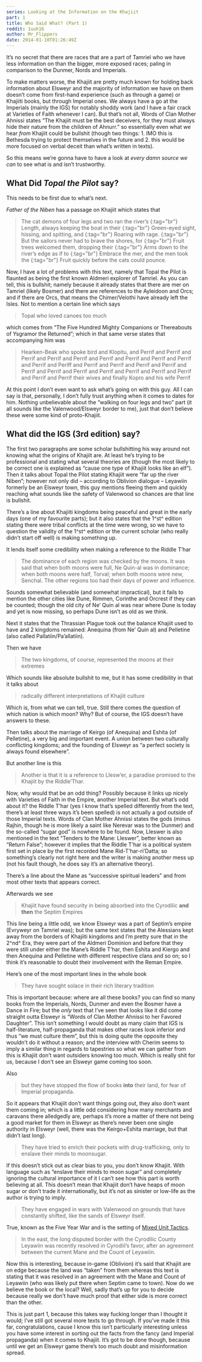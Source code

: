 ```yaml
---
series: Looking at the Information on the Khajiit
part: 1
title: Who Said What? (Part 1)
reddit: 1uuh16
author: Mr_Flippers
date: 2014-01-10T01:26:49Z
---
```


It’s no secret that there are races that are a part of Tamriel who we have less
information on than the bigger, more exposed races; paling in comparison to the
Dunmer, Nords and Imperials.

To make matters worse, the Khajiit are pretty much known for holding back
information about Elsweyr and the majority of information we have on them
doesn’t come from first-hand experience (such as through a game) or Khajiiti
books, but through Imperial ones. We always have a go at the Imperials (mainly
the IGS) for notably shoddy work (and I have a fair crack at Varieties of Faith
whenever I can). But that’s not all, Words of Clan Mother Ahnissi states “The
Khajiit must be the best deceivers, for they must always hide their nature from
the children of Ahnurr.” so essentially even what we hear _from_ Khajiit could
be bullshit (though two things: 1. IMO this is Bethesda trying to protect
themselves in the future and 2. this would be more focused on verbal deceit than
what’s written in texts).

So this means we’re gonna have to have a look at _every damn source we can_ to
see what is and isn’t trustworthy.

## What Did _Topal the Pilot_ say?

This needs to be first due to what’s next.

_Father of the Niben_ has a passage on Khajiit which states that

> The cat demons of four legs and two ran the river’s [](){:tag="br"}
> Length, always keeping the boat in their [](){:tag="br"}
> Green-eyed sight, hissing, and spitting, and [](){:tag="br"}
> Roaring with rage. [](){:tag="br"}
> But the sailors never had to brave the shores, for [](){:tag="br"}
> Fruit trees welcomed them, dropping their [](){:tag="br"}
> Arms down to the river’s edge as if to [](){:tag="br"}
> Embrace the mer, and the men took the [](){:tag="br"}
> Fruit quickly before the cats could pounce.

Now, I have a lot of problems with this text, namely that Topal the Pilot is
flaunted as being the first known Aldmeri explorer of Tamriel. As you can tell,
this is bullshit; namely because it already states that there are mer on Tamriel
(likely Bosmer) and there are references to the Ayleidoon and Orcs; and if there
are Orcs, that means the Chimer/Velothi have already left the Isles. Not to
mention a certain line which says

> Topal who loved canoes too much

which comes from “The Five Hundred Mighty Companions or Thereabouts of Ysgramor
the Returned”; which in that same verse states that accompanying him was

> Hearken-Beak who spoke bird and Klopitu, and Perrif and Perrif and Perrif and
> Perrif and Perrif and Perrif and Perrif and Perrif and Perrif and Perrif and
> Periff and Perrif and Perrif and Perrif and Perrif and Perrif and Perrif and
> Perrif and Perrif and Perrif and Perrif and Perrif and Perrif and Perrif their
> wives and finally Kopro and his wife Perrif

At this point I don’t even want to ask what’s going on with this guy. All I can
say is that, personally, I don’t fully trust anything when it comes to dates for
him. Nothing unbelievable about the “walking on four legs and two” part (it all
sounds like the Valenwood/Elsweyr border to me), just that don’t believe these
were some kind of proto-Khajiit.

## What did the IGS (3rd edition) say?

The first two paragraphs are some scholar bullshitting his way around not
knowing what the origins of Khajiit are. At least he’s trying to be professional
and stating what several theories are (though the most likely to be correct one
is explained as “cause one type of Khajiit looks like an elf”). Then it talks
about Topal the Pilot stating Khajiit were “far up the river Niben”; however not
only did – according to Oblivion dialogue – Leyawiin formerly be an Elsweyr
town, this guy mentions fleeing them and quickly reaching what sounds like the
safety of Valenwood so chances are that line is bullshit.

There’s a line about Khajiiti kingdoms being peaceful and great in the early
days (one of my favourite parts); but it also states that the 1^st^ edition
stating there were tribal conflicts at the time were wrong, so we have to
question the validity of the 1^st^ edition or the current scholar (who really
didn’t start off well) is making something up.

It lends itself some credibility when making a reference to the Riddle T’har

> The dominance of each region was checked by the moons. It was said that when
> both moons were full, Ne Quin-al was in dominance; when both moons were half,
> Torval; when both moons were new, Senchal. The other regions too had their
> days of power and influence.

Sounds somewhat believable (and somewhat impractical), but it fails to mention
the other cities like Dune, Rimmen, Corinthe and Orcrest if they can be counted;
though the old city of Ne’ Quin al was near where Dune is today and yet is now
missing, so perhaps Dune isn’t as old as we think.

Next it states that the Thrassian Plague took out the balance Khajiit used to
have and 2 kingdoms remained: Anequina (from Ne’ Quin al) and Pelletine (also
called Pallatiin/Pa’allatiin).

Then we have

> The two kingdoms, of course, represented the moons at their extremes

Which sounds like absolute bullshit to me, but it has some credibility in that
it talks about

> radically different interpretations of Khajiit culture

Which is, from what we can tell, true. Still there comes the question of which
nation is which moon? Why? But of course, the IGS doesn’t have answers to these.

Then talks about the marriage of Keirgo (of Anequina) and Eshita (of Pelletine),
a very big and important event. A union between two culturally conflicting
kingdoms; and the founding of Elsweyr as “a perfect society is always found
elsewhere”.

But another line is this

> Another is that it is a reference to Llesw’er, a paradise promised to the
> Khajiit by the Riddle’Thar.

Now, why would that be an odd thing? Possibly because it links up nicely with
Varieties of Faith in the Empire, another Imperial text. But what’s odd about
it? the Riddle T’har (yes I know that’s spelled differently from the text,
there’s at least three ways it’s been spelled) is not actually a god outside of
those Imperial texts. Words of Clan Mother Ahnissi states the gods (minus
Rajhin, though he is more likely a saint like Nerevar was to the Dunmer) and the
so-called “sugar god” is nowhere to be found. Now, Lleswer is also mentioned in
the text “Tenders to the Mane: Lleswer”, better known as “Return False”; however
it implies that the Riddle T’har is a political system first set in place by the
first recorded Mane Rid-T’har-ri’Datta; so something’s clearly not right here
and the writer is making another mess up (not his fault though, he does say it’s
an alternative theory).

There’s a line about the Mane as “successive spiritual leaders” and from most
other texts that appears correct.

Afterwards we see

> Khajiit have found security in being absorbed into the Cyrodilic **and then**
> the Septim Empires

This line being a little odd, we know Elsweyr was a part of Septim’s empire
(Evryweyr on Tamriel was); but the same text states that the Alessians kept away
from the borders of Khajiiti kingdoms and I’m pretty sure that in the 2^nd^ Era,
they were part of the Aldmeri Dominion and before that they were still under
either the Mane’s Riddle T’har, then Eshita and Kiergo and then Anequina and
Pelletine with different respective clans and so on; so I think it’s reasonable
to doubt their involvement with the Reman Empire.

Here’s one of the most important lines in the whole book

> They have sought solace in their rich literary tradition

This is important because: where are all these books? you can find so many books
from the Imperials, Nords, Dunmer and even the Bosmer have a Dance in Fire; but
the _only_ text that I’ve seen that looks like it did come straight outta
Elsweyr is “Words of Clan Mother Ahnissi to her Favored Daughter”. This isn’t
something I would doubt as many claim that IGS is half-literature,
half-propaganda that makes other races look inferior and thus “we must culture
them”, but this is doing quite the opposite they wouldn’t do it without a
reason; and the interview with Cherim seems to imply a similar thing in regards
to tapestries so what we can gather from this is Khajiit don’t want outsiders
knowing too much. Which is really shit for us, because I don’t see an Elsweyr
game coming too soon.

Also

> but they have stopped the flow of books **into** their land, for fear of
> Imperial propaganda.

So it appears that Khajiit don’t want things going out, they also don’t want
them coming in; which is a little odd considering how many merchants and
caravans there alledgedly are, perhaps it’s more a matter of there not being a
good market for them in Elsweyr as there’s never been one single authority in
Elsweyr (well, there was the Keirgo+Eshita marriage, but that didn’t last long).

> They have tried to enrich their pockets with drug-trafficking, only to enslave
> their minds to moonsugar.

If this doesn’t stick out as clear bias to you, you don’t know Khajiit. With
language such as “enslave their minds to moon sugar” and completely ignoring the
cultural importance of it I can’t see how this part is worth believing at all.
This doesn’t mean that Khajiit don’t have heaps of moon sugar or don’t trade it
internationally, but it’s not as sinister or low-life as the author is trying to
imply.

> They have engaged in wars with Valenwood on grounds that have constantly
> shifted, like the sands of Elsweyr itself.

True, known as the Five Year War and is the setting of [Mixed Unit Tactics][0].

> In the east, the long disputed border with the Cyrodilic County Leyawiin was
> recently resolved in Cyrodiil’s favor, after an agreement between the current
> Mane and the Count of Leyawiin.

Now this is interesting, because in-game (Oblivion) it’s said that Khajiit are
on edge because the land was “taken” from them whereas this text is stating that
it was resolved in an agreement with the Mane and Count of Leyawiin (who was
likely put there when Septim came to town). Now do we believe the book or the
local? Well, sadly that’s up for you to decide because really we don’t have much
proof that either side is more correct than the other.

This is just part 1, because this takes way fucking longer than I thought it
would; I’ve still got several more texts to go through. If you’ve made it this
far, congratulations, cause I know this isn’t particularly interesting unless
you have some interest in sorting out the facts from the fancy (and Imperial
propaganda) when it comes to Khajiit. It’s got to be done though, because until
we get an Elsweyr game there’s too much doubt and misinformation spread.

[0]: https://www.uesp.net/wiki/Lore:Mixed_Unit_Tactics
